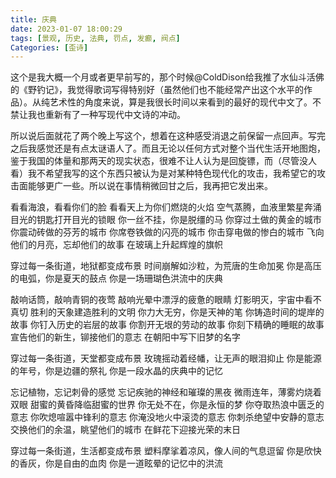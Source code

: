 ```yaml
---
title: 庆典
date: 2023-01-07 18:00:29
tags: [景观, 历史, 法典, 罚点, 发癫, 阀点]
Categories: [歪诗]
---
```


这个是我大概一个月或者更早前写的，那个时候@ColdDison给我推了水仙斗活佛的《野钓记》，我觉得歌词写得特别好（虽然他们也不能经常产出这个水平的作品）。从纯艺术性的角度来说，算是我很长时间以来看到的最好的现代中文了。不禁让我也重新有了一种写现代中文诗的冲动。

所以说后面就花了两个晚上写这个，想着在这种感受消退之前保留一点回声。写完之后我感觉还是有点太谜语人了。而且无论以任何方式对整个当代生活开地图炮，鉴于我国的体量和那两天的现实状态，很难不让人认为是回旋镖，而（尽管没人看）我不希望我写的这个东西只被认为是对某种特色现代化的攻击，我希望它的攻击面能够更广一些。所以说在事情稍微回甘之后，我再把它发出来。

<!--more-->

看看海浪，看看你们的脸
看看天上为你们燃烧的火焰
空气蒸腾，血液里繁星奔涌
目光的钥匙打开目光的锁眼
你一丝不挂，你是脱缰的马
你穿过土做的黄金的城市
你震动砖做的芬芳的城市
你席卷铁做的闪亮的城市
你击穿电做的惨白的城市
飞向他们的月亮，忘却他们的故事
在玻璃上升起辉煌的旗帜

穿过每一条街道，地狱都变成布景
时间崩解如沙粒，为荒唐的生命加冕
你是高压的电弧，你是夏天的鼓点
你是一场珊瑚色洪流中的庆典

敲响话筒，敲响青铜的夜莺
敲响光晕中漂浮的疲惫的眼睛
灯影明灭，宇宙中看不真切
胜利的天象建造胜利的文明
你力大无穷，你是天神的笔
你铸造时间的堤岸的故事
你钉入历史的岩层的故事
你割开无垠的劳动的故事
你刻下精确的睡眠的故事
宣告他们的新生，铆接他们的意志
在朝阳中写下旧梦的名字

穿过每一条街道，天堂都变成布景
玫瑰摇动着经幡，让无声的眼泪抑止
你是能源的年号，你是边疆的祭礼
你是一段水晶的庆典中的记忆

忘记植物，忘记刺骨的感觉
忘记疾驰的神经和璀璨的黑夜
微雨连年，薄雾灼烧着双眼
甜蜜的黄昏降临甜蜜的世界
你无处不在，你是永恒的梦
你夺取热浪中匮乏的意志
你吹熄喧嚣中锋利的意志
你淹没地火中滚烫的意志
你刺杀绝望中安静的意志
交换他们的余温，眺望他们的城市
在鲜花下迎接光荣的末日

穿过每一条街道，生活都变成布景
塑料摩挲着凉风，像人间的气息逗留
你是欣快的香灰，你是自由的血肉
你是一道眩晕的记忆中的洪流